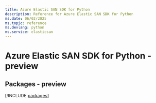 ```yaml
---
title: Azure Elastic SAN SDK for Python
description: Reference for Azure Elastic SAN SDK for Python
ms.date: 06/02/2025
ms.topic: reference
ms.devlang: python
ms.service: elasticsan
---
```

# Azure Elastic SAN SDK for Python - preview
## Packages - preview
[!INCLUDE [packages](elastic-san-index.md)]